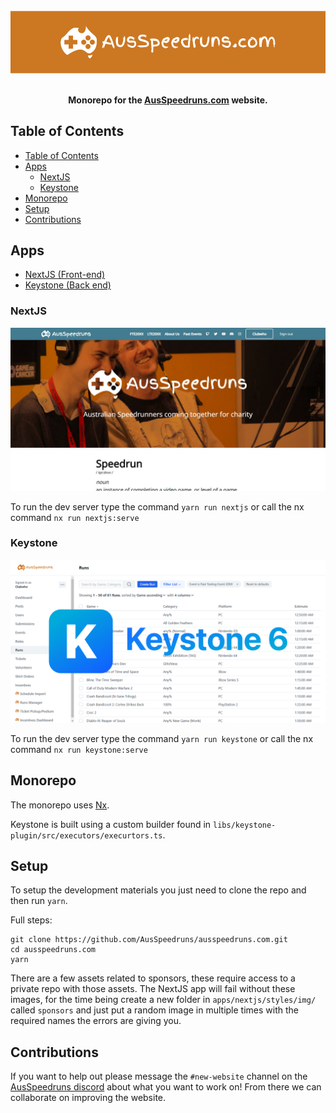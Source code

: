 <br />
<div align="center">
  <img src="assets/Hero.png">
  <br><br>
  <p><b>Monorepo for the <a href="https://ausspeedruns.com/" target="_blank">AusSpeedruns.com</a> website.</b></p>
</div>

## Table of Contents

- [Table of Contents](#table-of-contents)
- [Apps](#apps)
  - [NextJS](#nextjs)
  - [Keystone](#keystone)
- [Monorepo](#monorepo)
- [Setup](#setup)
- [Contributions](#contributions)

## Apps

- [NextJS (Front-end)](#nextjs)
- [Keystone (Back end)](#keystone)

### NextJS

![The about page of the AusSpeedruns.com website](assets/NextJS.jpg)

To run the dev server type the command `yarn run nextjs` or call the nx command `nx run nextjs:serve`

### Keystone

![The runs page of the Keystone back-end with the Keystone 6 logo overlayed on top](assets/Keystone.png)

To run the dev server type the command `yarn run keystone` or call the nx command `nx run keystone:serve`

## Monorepo

The monorepo uses [Nx](https://nx.dev/).

Keystone is built using a custom builder found in `libs/keystone-plugin/src/executors/execurtors.ts`.

## Setup

To setup the development materials you just need to clone the repo and then run `yarn`.

Full steps:

```console
git clone https://github.com/AusSpeedruns/ausspeedruns.com.git
cd ausspeedruns.com
yarn
```

There are a few assets related to sponsors, these require access to a private repo with those assets. The NextJS app will fail without these images, for the time being create a new folder in `apps/nextjs/styles/img/` called `sponsors` and just put a random image in multiple times with the required names the errors are giving you.

## Contributions

If you want to help out please message the `#new-website` channel on the [AusSpeedruns discord](http://discord.ausspeedruns.com/) about what you want to work on! From there we can collaborate on improving the website.
